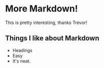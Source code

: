 # More Markdown!

This is pretty interesting, thanks Trevor!

## Things I like about Markdown

* Headings
* Easy
* It's neat.